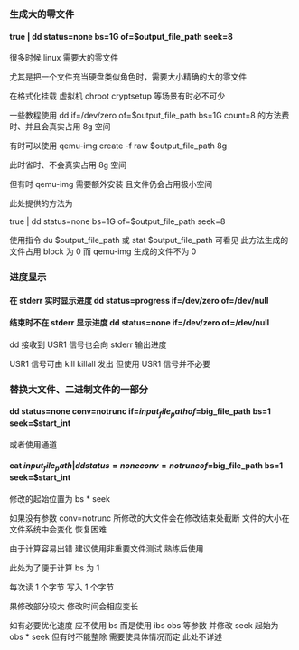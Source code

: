### 生成大的零文件

#### true | dd status=none bs=1G of=$output_file_path seek=8

很多时候 linux 需要大的零文件

尤其是把一个文件充当硬盘类似角色时，需要大小精确的大的零文件

在格式化挂载 虚拟机 chroot cryptsetup 等场景有时必不可少

一些教程使用 dd if=/dev/zero of=$output_file_path bs=1G count=8 的方法费时、并且会真实占用 8g 空间

有时可以使用 qemu-img create -f raw $output_file_path 8g

此时省时、不会真实占用 8g 空间

但有时 qemu-img 需要额外安装 且文件仍会占用极小空间

此处提供的方法为

true | dd status=none bs=1G of=$output_file_path seek=8

使用指令 du $output_file_path 或 stat $output_file_path 可看见 此方法生成的文件占用 block 为 0 而 qemu-img 生成的文件不为 0

### 进度显示

#### 在 stderr 实时显示进度 dd status=progress if=/dev/zero of=/dev/null
#### 结束时不在 stderr 显示进度 dd status=none if=/dev/zero of=/dev/null

dd 接收到 USR1 信号也会向 stderr 输出进度

USR1 信号可由 kill killall 发出 但使用 USR1 信号并不必要

### 替换大文件、二进制文件的一部分

#### dd status=none conv=notrunc if=$input_file_path of=$big_file_path bs=1 seek=$start_int

或者使用通道

#### cat $input_file_path | dd status=none conv=notrunc of=$big_file_path bs=1 seek=$start_int

修改的起始位置为 bs * seek

如果没有参数 conv=notrunc 所修改的大文件会在修改结束处截断 文件的大小在文件系统中会变化 恢复困难

由于计算容易出错 建议使用非重要文件测试 熟练后使用

此处为了便于计算 bs 为 1

每次读 1 个字节 写入 1 个字节

果修改部分较大 修改时间会相应变长

如有必要优化速度 应不使用 bs 而是使用 ibs obs 等参数 并修改 seek 起始为 obs * seek 但有时不能整除 需要使具体情况而定 此处不详述

